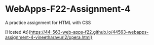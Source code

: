 # WebApps-F22-Assignment-4
A practice assignment for HTML with CSS


[Hosted At]{https://44-563-web-apps-f22.github.io/44563-webapps-assignment-4-vineetharavuri2/opera.html}
